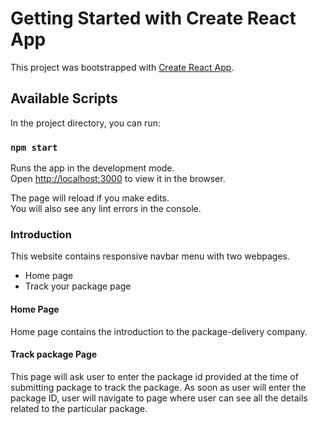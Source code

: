 # Getting Started with Create React App

This project was bootstrapped with [Create React App](https://github.com/facebook/create-react-app).

## Available Scripts

In the project directory, you can run:

### `npm start`

Runs the app in the development mode.\
Open [http://localhost:3000](http://localhost:3000) to view it in the browser.

The page will reload if you make edits.\
You will also see any lint errors in the console.


### Introduction

This website contains responsive navbar menu with two webpages.

* Home page 
* Track your package page


#### Home Page

Home page contains the introduction to the package-delivery company.

#### Track package Page

This page will ask user to enter the package id provided at the time of submitting package to track the package. As soon as user will enter the package ID, user will navigate to page where user can see all the details related to the particular package.

